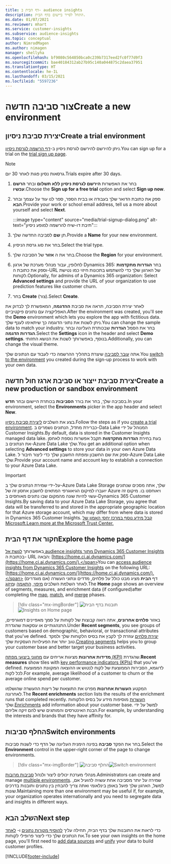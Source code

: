 ```yaml
---
title: דף הבית ב- audience insights
description: התחל לסייר ביישום בדף הבית.
ms.date: 01/07/2021
ms.reviewer: mhart
ms.service: customer-insights
ms.subservice: audience-insights
ms.topic: conceptual
author: NimrodMagen
ms.author: nimagen
manager: shellyha
ms.openlocfilehash: bf9080c564850bca0c239b7317eed2fc0f77d9f3
ms.sourcegitcommit: bae40184312ab27b95c140a044875c2daea37951
ms.translationtype: HT
ms.contentlocale: he-IL
ms.lasthandoff: 03/15/2021
ms.locfileid: "5597236"
---
```

# <a name="create-a-new-environment"></a><span data-ttu-id="da983-103">צור סביבה חדשה</span><span class="sxs-lookup"><span data-stu-id="da983-103">Create a new environment</span></span>

## <a name="create-a-trial-environment"></a><span data-ttu-id="da983-104">יצירת סביבת ניסיון</span><span class="sxs-lookup"><span data-stu-id="da983-104">Create a trial environment</span></span>

<span data-ttu-id="da983-105">ניתן להירשם להירשם לגרסת ניסיון ב-[דף הרשמה לגרסת ניסיון](https://dynamics.microsoft.com/get-started/free-trial/?appname=customerinsights).</span><span class="sxs-lookup"><span data-stu-id="da983-105">You can sign up for a trial on the [trial sign up page](https://dynamics.microsoft.com/get-started/free-trial/?appname=customerinsights).</span></span> 

> [!NOTE]
> <span data-ttu-id="da983-106">גרסאות נסיון פגות לאחר 30 יום.</span><span class="sxs-lookup"><span data-stu-id="da983-106">Trials expire after 30 days.</span></span>

1. <span data-ttu-id="da983-107">בחר את האפשרות **הירשם לגרסת ניסיון ללא תשלום** ובחר **הרשם עכשיו**.</span><span class="sxs-lookup"><span data-stu-id="da983-107">Choose the **Sign up for a free trial** option and select **Sign up now**.</span></span>

1. <span data-ttu-id="da983-108">ספק את כתובת הדואר שלך בעבודה או בבית הספר, ספר לנו עוד על עצמך ובחר **הבא**.</span><span class="sxs-lookup"><span data-stu-id="da983-108">Provide your work or school email address, tell us a more about yourself and select **Next**.</span></span>

   :::image type="content" source="media/trial-signup-dialog.png" alt-text="תיבת דו-שיח להרשמה למופע ניסיון":::

1. <span data-ttu-id="da983-110">תן **שם** לסביבה החדשה שלך.</span><span class="sxs-lookup"><span data-stu-id="da983-110">Provide a **Name** for your new environment.</span></span> 

1. <span data-ttu-id="da983-111">בחר את סוג גרסת הניסיון.</span><span class="sxs-lookup"><span data-stu-id="da983-111">Select the trial type.</span></span>

1. <span data-ttu-id="da983-112">בחר את ה **אזור** של הסביבה שלך.</span><span class="sxs-lookup"><span data-stu-id="da983-112">Choose the **Region** for your environment.</span></span>

1. <span data-ttu-id="da983-113">לחלופין, עבור מנהלי מערכת של ארגון Dynamics 365: בחר **הגדרות מתקדמות** וספק את כתובת ה-URL של הארגון שלך כדי להשתמש בתכונות חיזוי כמו נטישת לקוחות.</span><span class="sxs-lookup"><span data-stu-id="da983-113">Optionally, for admins of a Dynamics 365 organization: Select **Advanced settings** and provide the URL of your organization to use prediction features like customer churn.</span></span>

1. <span data-ttu-id="da983-114">בחר **Create** (צור).</span><span class="sxs-lookup"><span data-stu-id="da983-114">Select **Create**.</span></span> 

<span data-ttu-id="da983-115">לאחר יצירת הסביבה, תראה את סביבת **ההדגמה**, המאפשרת לך לבדוק את האפליקציה עם נתונים פיקטיביים.</span><span class="sxs-lookup"><span data-stu-id="da983-115">After the environment was created, you'll see the **Demo** environment which lets you explore the app with fictitious data.</span></span> <span data-ttu-id="da983-116">ניתן לשנות את נתוני הדוגמה כך שיתאימו לענף שלך.</span><span class="sxs-lookup"><span data-stu-id="da983-116">You can change the sample data to match your industry.</span></span> <span data-ttu-id="da983-117">בחר את הסמל **הגדרות** שבכותרת העליונה ובחר **הגדרות הדגמה**.</span><span class="sxs-lookup"><span data-stu-id="da983-117">Select the **Settings** icon in the header and select **Demo settings**.</span></span> <span data-ttu-id="da983-118">בנוסף, באפשרותך לשנות את הנושא החזותי.</span><span class="sxs-lookup"><span data-stu-id="da983-118">Additionally, you can change the visual theme.</span></span> 

<span data-ttu-id="da983-119">אתה [עובר לסביבה](#switch-environments) שיצרת בתהליך ההרשמה כדי לעבוד עם הנתונים שלך.</span><span class="sxs-lookup"><span data-stu-id="da983-119">You [switch to the environment](#switch-environments) you created during the sign-up process to work with your own data.</span></span>

## <a name="create-a-new-production-or-sandbox-environment"></a><span data-ttu-id="da983-120">יצירת סביבת ייצור או סביבת ארגז חול חדשה</span><span class="sxs-lookup"><span data-stu-id="da983-120">Create a new production or sandbox environment</span></span>

<span data-ttu-id="da983-121">בסביבה שלך, בחר את בורר **הסביבות** בכותרת היישום ובחר **חדש**.</span><span class="sxs-lookup"><span data-stu-id="da983-121">In your environment, select the **Environments** picker in the app header and select **New**.</span></span>

<span data-ttu-id="da983-122">בצע את השלבים [ליצירת סביבת ניסיון](#create-a-trial-environment).</span><span class="sxs-lookup"><span data-stu-id="da983-122">Follow the steps as if you [create a trial environment](#create-a-trial-environment).</span></span> <span data-ttu-id="da983-123">כברירת מחדל, הנתונים נשמרים ב-Data Lake המנוהל על ידי Customer Insights.</span><span class="sxs-lookup"><span data-stu-id="da983-123">By default, data is stored in the Customer Insights managed data lake.</span></span> <span data-ttu-id="da983-124">בעת בחירת **הגדרות מתקדמות** תקבל אפשרות נוספת לאחסן את הנתונים ב-Azure Data Lake שלך.</span><span class="sxs-lookup"><span data-stu-id="da983-124">You get an additional option when selecting **Advanced settings** to store your data in your own Azure Data Lake.</span></span> <span data-ttu-id="da983-125">ספק את שם החשבון ומפתח החשבון שלך כדי ליצור חיבור ל-Azure Data Lake שלך.</span><span class="sxs-lookup"><span data-stu-id="da983-125">Provide your account name and account key to establish a connection to your Azure Data Lake.</span></span> 

> [!IMPORTANT]
> <span data-ttu-id="da983-126">על-ידי שמירת הנתונים שלך ב-Azure Data Lake Storage שלך, אתה מסכים שנתונים יועברו למיקום הגיאוגרפי המתאים לחשבון אחסון זה של Azure ויאוחסנו בו. מיקום זה עשוי להיות שונה מהמקום שבו נתונים מאוחסים ב-Dynamics 365 Customer Insights.</span><span class="sxs-lookup"><span data-stu-id="da983-126">By saving data to your Azure Data Lake Storage, you agree that data will be transferred to and stored in the appropriate geographic location for that Azure storage account, which may differ from where data is stored in Dynamics 365 Customer Insights.</span></span> [<span data-ttu-id="da983-127">קבל מידע נוסף במרכז יחסי האמון של Microsoft.</span><span class="sxs-lookup"><span data-stu-id="da983-127">Learn more at the Microsoft Trust Center.</span></span>](https://www.microsoft.com/trust-center)

## <a name="explore-the-home-page"></a><span data-ttu-id="da983-128">חקור את דף הבית</span><span class="sxs-lookup"><span data-stu-id="da983-128">Explore the home page</span></span>

<span data-ttu-id="da983-129">באפשרותך [לגשת אל audience insights מתוך Dynamics 365 Customer Insights](https://home.ci.ai.dynamics.com/) בכתובת ה- URL הבאה: [https://home.ci.ai.dynamics.com/](https://home.ci.ai.dynamics.com/).</span><span class="sxs-lookup"><span data-stu-id="da983-129">You can [access audience insights from Dynamics 365 Customer Insights](https://home.ci.ai.dynamics.com/) on the following URL: [https://home.ci.ai.dynamics.com/](https://home.ci.ai.dynamics.com/).</span></span>
<span data-ttu-id="da983-130">דף **הבית** מציג מבט כולל על פלחים, מדדים ונתוני העשרה (אם מוגדרים) לאחר השלמת השלבים [מיפוי](map-entities.md), [התאמה](match-entities.md) ו[מיזוג](merge-entities.md).</span><span class="sxs-lookup"><span data-stu-id="da983-130">The **Home** page shows an overview of segments, measures, and enrichment data (if configured)after completing the [map](map-entities.md), [match](match-entities.md), and [merge](merge-entities.md) phases.</span></span>

> [!div class="mx-imgBorder"] 
> <span data-ttu-id="da983-131">![תובנות בדף הבית](media/home-page-insights.png "תובנות בדף הבית")</span><span class="sxs-lookup"><span data-stu-id="da983-131">![Insights on Home page](media/home-page-insights.png "Insights on Home page")</span></span>

<span data-ttu-id="da983-132">באזור **פלחים אחרונים**, אתה רואה קבוצות של לקוחות על סמך מאפיינים דמוגרפיים, התנהגותיים או עסקאות שהגדרת.</span><span class="sxs-lookup"><span data-stu-id="da983-132">Under **Recent segments**, you see groups of customers based on demographic, behavioral, or transactional attributes that you've defined.</span></span> <span data-ttu-id="da983-133">[יצירת פלחים](segments.md) עוזרת לך לקבץ את בסיס הלקוחות שלך ולמקד טוב יותר את הפעילויות העסקיות שלך.</span><span class="sxs-lookup"><span data-stu-id="da983-133">[Creating segments](segments.md) helps you to group your customer base and better target your business activities.</span></span>

<span data-ttu-id="da983-134">**מדידות אחרונות** מציגות אריחים עם [מחווני ביצועי מפתח (KPI)](measures.md) שהגדרת.</span><span class="sxs-lookup"><span data-stu-id="da983-134">**Recent measures** show tiles with [key performance indicators (KPIs)](measures.md) that you've defined.</span></span> <span data-ttu-id="da983-135">לדוגמא, הסבירות הממוצעת של לקוח לנטוש או ההוצאה המקוונת הממוצעת לכל לקוח.</span><span class="sxs-lookup"><span data-stu-id="da983-135">For example, average likelihood of a customer to churn or the average online spend per customer.</span></span>

<span data-ttu-id="da983-136">המקטע **העשרות אחרונות** מפרט את התוצאות של ריצות ההעשרה שהושלמו לאחרונה.</span><span class="sxs-lookup"><span data-stu-id="da983-136">The **Recent enrichments** section lists the results of the enrichment runs that completed recently.</span></span> <span data-ttu-id="da983-137">[העשרות](enrichment-hub.md) מוסיפות מידע על בסיס הלקוחות שלך.</span><span class="sxs-lookup"><span data-stu-id="da983-137">[Enrichments](enrichment-hub.md) add information about your customer base.</span></span> <span data-ttu-id="da983-138">למשל על ידי הבנת האינטרסים והמותגים שיש להם זיקה אליהם.</span><span class="sxs-lookup"><span data-stu-id="da983-138">For example, by understanding the interests and brands that they have affinity for.</span></span>

## <a name="switch-environments"></a><span data-ttu-id="da983-139">החלף סביבות</span><span class="sxs-lookup"><span data-stu-id="da983-139">Switch environments</span></span>

<span data-ttu-id="da983-140">בחר את הפקד **סביבה** בפינה הימנית העליונה של הדף כדי לשנות סביבות.</span><span class="sxs-lookup"><span data-stu-id="da983-140">Select the **Environment** control in the upper-right corner of the page to change environments.</span></span>

> [!div class="mx-imgBorder"] 
> <span data-ttu-id="da983-141">![החלף סביבה](media/home-page-environment-switcher.png "החלף סביבה")</span><span class="sxs-lookup"><span data-stu-id="da983-141">![Switch environment](media/home-page-environment-switcher.png "Switch environment")</span></span>

<span data-ttu-id="da983-142">מנהלי מערכת יכולים ליצור ולנהל [סביבות מרובות](manage-environments.md).</span><span class="sxs-lookup"><span data-stu-id="da983-142">Administrators can create and manage [multiple environments](manage-environments.md).</span></span> <span data-ttu-id="da983-143">שמירה על יותר מסביבה אחת עשויה להועיל אם, למשל, הארגון שלך פועל באופן בינלאומי ואתה צריך להבחין בין נתונים ותובנות בדרכים שונות.</span><span class="sxs-lookup"><span data-stu-id="da983-143">Maintaining more than one environment may be useful if, for example, your organization operates internationally and you need to segregate data and insights in different ways.</span></span>

## <a name="next-step"></a><span data-ttu-id="da983-144">השלב הבא</span><span class="sxs-lookup"><span data-stu-id="da983-144">Next step</span></span>

<span data-ttu-id="da983-145">כדי לראות את התובנות שלך בדף הבית, תחילה עליך [להוסיף מקורות נתונים](data-sources.md) ו- [לאחד](data-unification.md) את הנתונים שלך כדי ליצור פרופילי לקוחות.</span><span class="sxs-lookup"><span data-stu-id="da983-145">To see your own insights on the home page, you'll first need to [add data sources](data-sources.md) and [unify](data-unification.md) your data to build customer profiles.</span></span>


[!INCLUDE[footer-include](../includes/footer-banner.md)]